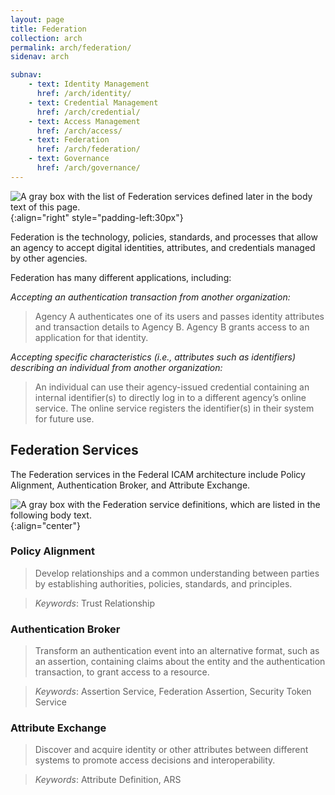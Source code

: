 ```yaml
---
layout: page
title: Federation
collection: arch
permalink: arch/federation/
sidenav: arch

subnav:
    - text: Identity Management
      href: /arch/identity/
    - text: Credential Management
      href: /arch/credential/
    - text: Access Management
      href: /arch/access/
    - text: Federation
      href: /arch/federation/
    - text: Governance
      href: /arch/governance/
---
```


![A gray box with the list of Federation services defined later in the body text of this page.]({{site.baseurl}}/assets/arch/services/FederationServices.png){:align="right" style="padding-left:30px"}

Federation is the technology, policies, standards, and processes that allow an agency to accept digital identities, attributes, and credentials managed by other agencies.

Federation has many different applications, including:

*Accepting an authentication transaction from another organization:*

> Agency A authenticates one of its users and passes identity attributes and transaction details to Agency B. Agency B grants access to an application for that identity.

*Accepting specific characteristics (i.e., attributes such as identifiers) describing an individual from another organization:*

> An individual can use their agency-issued credential containing an internal identifier(s) to directly log in to a different agency’s online service. The online service registers the identifier(s) in their system for future use.

## Federation Services
The Federation services in the Federal ICAM architecture include Policy Alignment, Authentication Broker, and Attribute Exchange.

![A gray box with the Federation service definitions, which are listed in the following body text.]({{site.baseurl}}/assets/arch/services/FederationServiceDefinitions.png){:align="center"}

### Policy Alignment

> Develop relationships and a common understanding between parties by establishing authorities, policies, standards, and principles.

> *Keywords*: Trust Relationship

### Authentication Broker

> Transform an authentication event into an alternative format, such as an assertion, containing claims about the entity and the authentication transaction, to grant access to a resource. 

> *Keywords*: Assertion Service, Federation Assertion, Security Token Service

### Attribute Exchange

> Discover and acquire identity or other attributes between different systems to promote access decisions and interoperability.

> *Keywords*: Attribute Definition, ARS
